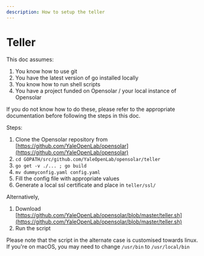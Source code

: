 ```yaml
---
description: How to setup the teller
---
```


# Teller

This doc assumes:

1. You know how to use git
2. You have the latest version of go installed locally
3. You know how to run shell scripts
4. You have a project funded on Opensolar / your local instance of Opensolar

If you do not know how to do these, please refer to the appropriate documentation before following the steps in this doc.

Steps:

1. Clone the Opensolar repository from [https://github.com/YaleOpenLab/opensolar](https://github.com/YaleOpenLab/opensolar)
2. `cd GOPATH/src/github.com/YaleOpenLab/opensolar/teller`
3. `go get -v ./... ; go build`
4. `mv dummyconfig.yaml config.yaml`
5. Fill the config file with appropriate values
6. Generate a local ssl certificate and place in `teller/ssl/`

Alternatively,

1. Download [https://github.com/YaleOpenLab/opensolar/blob/master/teller.sh](https://github.com/YaleOpenLab/opensolar/blob/master/teller.sh)
2. Run the script

Please note that the script in the alternate case is customised towards linux. If you're on macOS, you may need to change `/usr/bin` to `/usr/local/bin`

